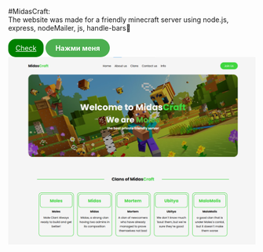#MidasCraft:<br>
The website was made for a friendly minecraft server using node.js, express, nodeMailer, js, handle-bars👏

<a href='https://midascraft-backend-frontend.onrender.com/#logo' style='display:inline-block; color:white; background-color:green; padding:10px 15px; border-radius:15px'>Check</a>
<a href="https://example.com" target="_blank" style="
    display: inline-block;
    padding: 10px 20px;
    background-color: #4CAF50;
    color: #fff;
    border-radius: 25px;
    text-decoration: none;
    font-weight: bold;
">Нажми меня</a>
<img src='public/img/midas-craft-preview.png'>
